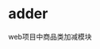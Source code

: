 # adder
web项目中商品类加减模块

<!--例如你去建造（开发）一幢大楼（系统），墙可以认为是组件，由它去构建大楼（系统）；模块就像挂在墙上的钟、空调、画框等等；而插件只是为特定的物品（程序）定制，不能应用于别的类似的物品（程序），就好比钉在墙和画框里的钉子，并不适合去钉空调。-->
